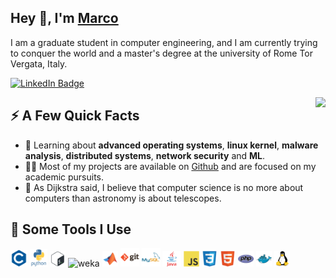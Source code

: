 <h2>Hey 👋, I'm <a href="https://github.com/callbrok">Marco</a></h2>

<p>I am a graduate student in computer engineering, and I am currently trying to conquer the world and a master's degree at the university of Rome Tor Vergata, Italy.</p>
<p>
  <a href="https://www.linkedin.com/in/marco-purificato/"><img src="https://img.shields.io/badge/-@marco-0077B5?style=flat-square&amp;labelColor=0077B5&amp;logo=LinkedIn&amp;link=https://www.linkedin.com/in/marco-purificato/" alt="LinkedIn Badge"></a> </p>


<img align="right" src="https://media1.giphy.com/media/dbtDDSvWErdf2/giphy.gif" />

<h2>⚡️ A Few Quick Facts</h2>
<ul>
<li>🧐 Learning about <strong>advanced operating systems</strong>, <strong>linux kernel</strong>, <strong>malware analysis</strong>, <strong>distributed systems</strong>, <strong>network security</strong> and <strong>ML</strong>.</li>
<li>👨‍💻 Most of my projects are available on <a href="https://github.com/callbrok">Github</a> and are focused on my academic pursuits.</li>
<li>🧠 As Dijkstra said, I believe that computer science is no more about computers than astronomy is about telescopes.</li>
</ul>

<h2>🚀 Some Tools I Use</h2>
<p align="left">
<img src="https://raw.githubusercontent.com/devicons/devicon/master/icons/c/c-plain.svg" alt="c" width="27" height="27" />
<img src="https://raw.githubusercontent.com/devicons/devicon/master/icons/python/python-original-wordmark.svg" alt="python" width="28" height="28" />
<img src="https://raw.githubusercontent.com/devicons/devicon/master/icons/bash/bash-original.svg" alt="bash" width="25" height="25" />
<img src="https://waikato.github.io/weka-site/images/weka.png" alt="weka" width="25" height="25" />
<img src="https://raw.githubusercontent.com/devicons/devicon/master/icons/matlab/matlab-original.svg" alt="mathlab" width="25" height="25" />
<img src="https://raw.githubusercontent.com/devicons/devicon/master/icons/git/git-original-wordmark.svg" alt="git" width="30" height="30" />
<img src="https://raw.githubusercontent.com/devicons/devicon/master/icons/mysql/mysql-original-wordmark.svg" alt="mysql" width="30" height="30" />
<img src="https://raw.githubusercontent.com/devicons/devicon/master/icons/java/java-original-wordmark.svg" alt="java" width="30" height="25" />
<img src="https://raw.githubusercontent.com/devicons/devicon/master/icons/javascript/javascript-original.svg" alt="javascript" width="25" height="25" />
<img src="https://raw.githubusercontent.com/devicons/devicon/master/icons/css3/css3-original.svg" alt="css3" width="25" height="25" />
<img src="https://raw.githubusercontent.com/devicons/devicon/master/icons/html5/html5-original.svg" alt="html5" width="25" height="25" />
<img src="https://raw.githubusercontent.com/devicons/devicon/master/icons/php/php-original.svg" alt="php" width="25" height="25" />
<img src="https://raw.githubusercontent.com/devicons/devicon/master/icons/docker/docker-original.svg" alt="docker" width="25" height="25" />
<img src="https://raw.githubusercontent.com/devicons/devicon/master/icons/linux/linux-original.svg" alt="linux" width="25" height="25" />
</p>
